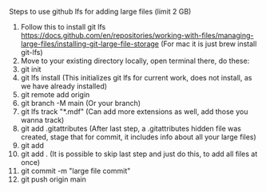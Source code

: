 Steps to use github lfs for adding large files (limit 2 GB)
1) Follow this to install git lfs https://docs.github.com/en/repositories/working-with-files/managing-large-files/installing-git-large-file-storage (For mac it is just brew install git-lfs)
2) Move to your existing directory locally, open terminal there, do these:
3) git init
4) git lfs install                          (This initializes git lfs for current work, does not install, as we have already installed)
5) git remote add origin <Your repo link>     
6) git branch -M main                        (Or your branch)
7) git lfs track "*.mdf"                     (Can add more extensions as well, add those you wanna track)
8) git add .gitattributes                    (After last step, a .gitattributes hidden file was created, stage that for commit, it includes info about all your large files)
9) git add <file path locally>
10) git add .                                 (It is possible to skip last step and just do this, to add all files at once)
11) git commit -m "large file commit"
12) git push origin main
